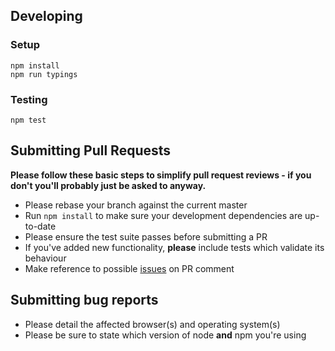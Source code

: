 ## Developing

### Setup

```
npm install
npm run typings
```

### Testing

```
npm test
```

## Submitting Pull Requests

**Please follow these basic steps to simplify pull request reviews - if you don't you'll probably just be asked to anyway.**

* Please rebase your branch against the current master
* Run ```npm install``` to make sure your development dependencies are up-to-date
* Please ensure the test suite passes before submitting a PR
* If you've added new functionality, **please** include tests which validate its behaviour
* Make reference to possible [issues](https://github.com/btroncone/ngrx-store-localstorage/issues) on PR comment

## Submitting bug reports

* Please detail the affected browser(s) and operating system(s)
* Please be sure to state which version of node **and** npm you're using
